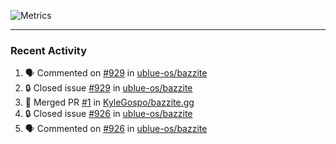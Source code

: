 ![Metrics](https://metrics.lecoq.io/KyleGospo?template=classic&base=header%2C%20activity%2C%20community%2C%20repositories%2C%20metadata&base.indepth=false&base.hireable=false&base.skip=false&config.timezone=America%2FLos_Angeles)

---
### Recent Activity
<!--START_SECTION:activity-->
1. 🗣 Commented on [#929](https://github.com/ublue-os/bazzite/issues/929#issuecomment-2028485559) in [ublue-os/bazzite](https://github.com/ublue-os/bazzite)
2. 🔒 Closed issue [#929](https://github.com/ublue-os/bazzite/issues/929) in [ublue-os/bazzite](https://github.com/ublue-os/bazzite)
3. 🎉 Merged PR [#1](https://github.com/KyleGospo/bazzite.gg/pull/1) in [KyleGospo/bazzite.gg](https://github.com/KyleGospo/bazzite.gg)
4. 🔒 Closed issue [#926](https://github.com/ublue-os/bazzite/issues/926) in [ublue-os/bazzite](https://github.com/ublue-os/bazzite)
5. 🗣 Commented on [#926](https://github.com/ublue-os/bazzite/issues/926#issuecomment-2027899302) in [ublue-os/bazzite](https://github.com/ublue-os/bazzite)
<!--END_SECTION:activity-->

